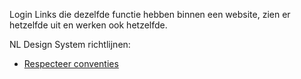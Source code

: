 Login Links die dezelfde functie hebben binnen een website, zien er hetzelfde uit en werken ook hetzelfde.

NL Design System richtlijnen:

- [Respecteer conventies](/richtlijnen/stijl/iconen/respecteer-conventies)

